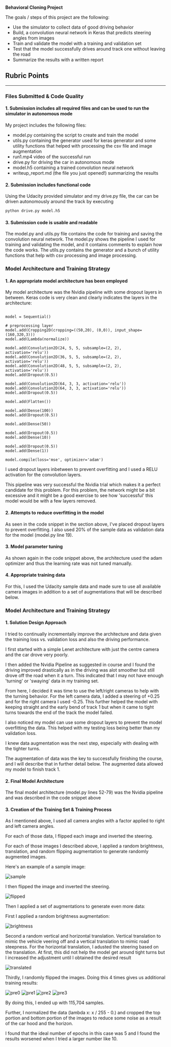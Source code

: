 
**Behavioral Cloning Project**

The goals / steps of this project are the following:
* Use the simulator to collect data of good driving behavior
* Build, a convolution neural network in Keras that predicts steering angles from images
* Train and validate the model with a training and validation set
* Test that the model successfully drives around track one without leaving the road
* Summarize the results with a written report


[//]: # (Image References)

[sample]: ./images/sample.png "sample"
[flipped]: ./images/flipped.png "flipped"
[brightness]: ./images/brightness.png "brightness"
[translated]: ./images/translated.png "translation"
[pre1]: ./images/preprocessed1.png "pre1"
[pre2]: ./images/preprocessed2.png "pre2"
[pre0]: ./images/preprocessed0.png "pre0"
[pre3]: ./images/preprocessed3.png "pre3"


## Rubric Points

---
### Files Submitted & Code Quality

#### 1. Submission includes all required files and can be used to run the simulator in autonomous mode

My project includes the following files:
* model.py containing the script to create and train the model
* utils.py containing the generator used for keras generator and some utility functions that helped with processing the csv file and image augmentation
* run1.mp4 video of the successful run 
* drive.py for driving the car in autonomous mode
* model.h5 containing a trained convolution neural network 
* writeup_report.md (the file you just opened!) summarizing the results 

#### 2. Submission includes functional code
Using the Udacity provided simulator and my drive.py file, the car can be driven autonomously around the track by executing 
```sh
python drive.py model.h5
```

#### 3. Submission code is usable and readable

The model.py and utils.py file contains the code for training and saving the convolution neural network. The model.py shows the pipeline I used for training and validating the model, and it contains comments to explain how the code works. The utils.py contains the generator and a bunch of utility functions that help with csv processing and image processing.

### Model Architecture and Training Strategy

#### 1. An appropriate model architecture has been employed

My model architecture was the Nvidia pipeline with some dropout layers in between. Keras code is very clean and clearly indicates the layers in the architecture:

~~~

model = Sequential()

# preprocessing layer
model.add(Cropping2D(cropping=((50,20), (0,0)), input_shape=(160,320,3)))
model.add(Lambda(normalize))

model.add(Convolution2D(24, 5, 5, subsample=(2, 2),  activation='relu'))
model.add(Convolution2D(36, 5, 5, subsample=(2, 2),  activation='relu'))
model.add(Convolution2D(48, 5, 5, subsample=(2, 2),  activation='relu'))
model.add(Dropout(0.5))

model.add(Convolution2D(64, 3, 3, activation='relu'))
model.add(Convolution2D(64, 3, 3, activation='relu'))
model.add(Dropout(0.5))

model.add(Flatten())

model.add(Dense(100))
model.add(Dropout(0.5))

model.add(Dense(50))

model.add(Dropout(0.5))
model.add(Dense(10))

model.add(Dropout(0.5))
model.add(Dense(1))

model.compile(loss='mse', optimizer='adam')
~~~

I used dropout layers inbetween to prevent overfitting and I used a RELU activation for the convolution layers.

This pipeline was very successful the Nvidia trial which makes it a perfect candidate for this problem. For this problem, the network might be a bit excessive and it might be a good exercise to see how 'successful' this model would be with a few layers removed.

#### 2. Attempts to reduce overfitting in the model

As seen in the code snippet in the section above, I've placed dropout layers to prevent overfitting. I also used 20% of the sample data as validation data for the model (model.py line 19). 
#### 3. Model parameter tuning

As shown again in the code snippet above, the architecture used the adam optimizer and thus the learning rate was not tuned manually.

#### 4. Appropriate training data

For this, I used the Udacity sample data and made sure to use all available camera images in addition to a set of augmentations that will be described below.

### Model Architecture and Training Strategy

#### 1. Solution Design Approach

I tried to continually incrementally improve the architecture and data given the training loss vs. validation loss and also the driving performance.

I first started with a simple Lenet architecture with just the centre camera and the car drove very poorly.

I then added the Nvidia Pipeline as suggested in course and I found the driving improved drastically as in the driving was alot smoother but still drove off the road when it a turn. This indicated that I may not have enough 'turning' or 'swaying' data in my training set.

From here, I decided it was time to use the left/right cameras to help with the turning behavior. For the left camera data, I added a steering of +0.25 and for the right camera I used -0.25. This further helped the model with keeping straight and the early bend of track 1 but when it came to tight turns towards the end of the track the model failed. 

I also noticed my model can use some dropout layers to prevent the model overfitting the data. This helped with my testing loss being better than my validation loss.

I knew data augmentation was the next step, especially with dealing with the tighter turns.

The augmentation of data was the key to successfully finishing the course, and I will describe that in further detail below. The augmented data allowed my model to finish track 1.

#### 2. Final Model Architecture

The final model architecture (model.py lines 52-79) was the Nvidia pipeline and was described in the code snippet above 

#### 3. Creation of the Training Set & Training Process

As I mentioned above, I used all camera angles with a factor applied to right and left camera angles.

For each of those data, I flipped each image and inverted the steering.

For each of those images I described above, I applied a random brightness, translation, and random flipping augmentation to generate randomly augmented images.

Here's an example of a sample image:

![sample][sample]

I then flipped the image and inverted the steering.

![flipped][flipped]

Then I applied a set of augmentations to generate even more data:

First I applied a random brightness augmentation:

![brightness][brightness]

Second a random vertical and horizontal translation. Vertical translation to mimic the vehicle veering off and a vertical translation to mimic road steepness. For the horizontal translation, I adusted the steering based on the translation. At first, this did not help the model get around tight turns but I increased the adjustment until I obtained the desired result

![translated][translated]

Thirdly, I randomly flipped the images. Doing this 4 times gives us additional training results:


![pre0][pre0]
![pre1][pre1]
![pre2][pre2]
![pre3][pre3]

By doing this, I ended up with 115,704 samples.

Further, I normalized the data (lambda x: x / 255 - 0.) and cropped the top portion and bottom portion of the images to reduce some noise as a result of the car hood and the horizon.

I found that the ideal number of epochs in this case was 5 and I found the results worsened when I tried a larger number like 10. 
